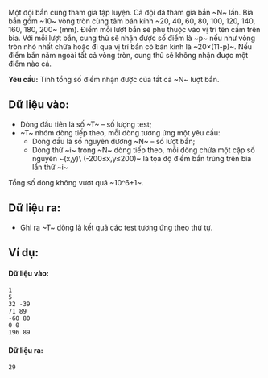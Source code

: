Một đội bắn cung tham gia tập luyện. Cả đội đã tham gia bắn ~N~ lần. Bia bắn gồm ~10~ vòng tròn cùng tâm bán kính ~20, 40, 60, 80, 100, 120, 140, 160, 180, 200~ (mm). Điểm mỗi lượt bắn sẽ phụ thuộc vào vị trí tên cắm trên bia. Với mỗi lượt bắn, cung thủ sẽ nhận được số điểm là ~p~ nếu như vòng tròn nhỏ nhất chứa hoặc đi qua vị trí bắn có bán kính là ~20×(11-p)~. Nếu điểm bắn nằm ngoài tất cả vòng tròn, cung thủ sẽ không nhận được một điểm nào cả.

**Yêu cầu:** Tính tổng số điểm nhận được của tất cả ~N~ lượt bắn.

## Dữ liệu vào:
- Dòng đầu tiên là số ~T~ – số lượng test;
- ~T~ nhóm dòng tiếp theo, mỗi dòng tương ứng một yêu cầu:
	- Dòng đầu là số nguyên dương ~N~ – số lượt bắn;
	- Dòng thứ ~i~ trong ~N~ dòng tiếp theo, mỗi dòng chứa một cặp số nguyên ~(x,y)\ (-200≤x,y≤200)~ là tọa độ điểm bắn trúng trên bia lần thứ ~i~ 

Tổng số dòng không vượt quá ~10^6+1~.

## Dữ liệu ra:
- Ghi ra ~T~ dòng là kết quả các test tương ứng theo thứ tự.

## Ví dụ:
#### Dữ liệu vào:
```
1
5
32 -39
71 89
-60 80
0 0
196 89
```

#### Dữ liệu ra:
```
29
```
